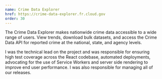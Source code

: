 ```yaml
---
name: Crime Data Explorer
href: https://crime-data-explorer.fr.cloud.gov
order: 30
---
```


The Crime Data Explorer makes nationwide crime data accessible to a wide range of users. View trends, download bulk datasets, and access the Crime Data API for reported crime at the national, state, and agency levels.

I was the technical lead on the project and was responsible for ensuring high test coverage across the React codebase, automated deployments, advocating for the use of Service Workers and server side rendering to improve end user performance. I was also responsible for managing all of our releases. 
